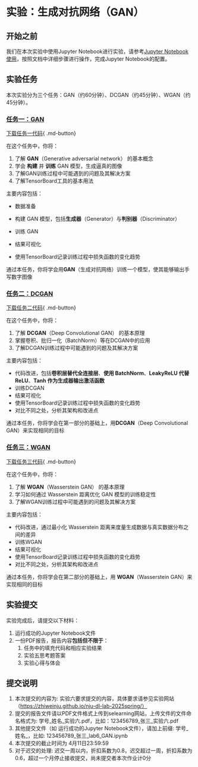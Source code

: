 # 实验：生成对抗网络（GAN）

## 开始之前

我们在本次实验中使用Jupyter Notebook进行实验，请参考[Jupyter Notebook使用](../lab1/环境配置指南.md#jupyter-notebook)，按照文档中详细步骤进行操作，完成Jupyter Notebook的配置。

## 实验任务

本次实验分为三个任务：GAN（约60分钟）、DCGAN（约45分钟）、WGAN（约45分钟）。

### [任务一：GAN](./实验任务一：生成对抗网络（GAN）.md)

[下载任务一代码](EXP1_GAN.ipynb){ .md-button}

在这个任务中，你将：

1. 了解 **GAN**（Generative adversarial network） 的基本概念
2. 学会 **构建** 并 **训练** GAN 模型，生成逼真的图像
3. 了解GAN训练过程中可能遇到的问题及其解决方案
4. 了解TensorBoard工具的基本用法

主要内容包括：

- 数据准备
- 构建 GAN 模型，包括**生成器**（Generator）与**判别器**（Discriminator）

- 训练 GAN

- 结果可视化

- 使用TensorBoard记录训练过程中损失函数的变化趋势

通过本任务，你将学会用**GAN**（生成对抗网络）训练一个模型，使其能够输出手写数字图像

### [任务二：DCGAN](./实验任务二：深度卷积生成对抗网络（DCGAN）.md)

[下载任务二代码](EXP2_DCGAN.ipynb){ .md-button}

在这个任务中，你将：

1. 了解 **DCGAN**（Deep Convolutional GAN） 的基本原理
2. 掌握卷积、批归一化（BatchNorm）等在DCGAN中的应用
3. 了解DCGAN训练过程中可能遇到的问题及其解决方案

主要内容包括：

- 代码改进，包括**卷积层替代全连接层**、**使用 BatchNorm**、**LeakyReLU 代替 ReLU**、**Tanh 作为生成器输出激活函数**
- 训练DCGAN
- 结果可视化
- 使用TensorBoard记录训练过程中损失函数的变化趋势
- 对比不同之处，分析其架构和改进点

通过本任务，你将学会在第一部分的基础上，用**DCGAN**（Deep Convolutional GAN）来实现相同的目标

### [任务三：WGAN](./实验任务三：WGAN.md)

[下载任务三代码](EXP3_WGAN.ipynb){ .md-button}

在这个任务中，你将：

1. 了解 **WGAN**（Wasserstein GAN） 的基本原理
2. 学习如何通过 Wasserstein 距离优化 GAN 模型的训练稳定性
3. 了解WGAN训练过程中可能遇到的问题及其解决方案

主要内容包括：

- 代码改进，通过最小化 Wasserstein 距离来度量生成数据与真实数据分布之间的差异
- 训练WGAN
- 结果可视化
- 使用TensorBoard记录训练过程中损失函数的变化趋势
- 对比不同之处，分析其架构和改进点

通过本任务，你将学会在第二部分的基础上，用 **WGAN**（Wasserstein GAN）来实现相同的目标


## 实验提交

实验完成后，请提交以下材料：

1. 运行成功的Jupyter Notebook文件
2. 一份PDF报告，报告内容**包括但不限于**：
    1. 任务中的填充代码和相应实验结果
    2. 实验五思考题答案
    3. 实验心得与体会
  
       
## 提交说明

1. 本次提交的内容为: 实验六要求提交的内容，具体要求请参见实验网站（https://zhiweinju.github.io/nju-dl-lab-2025spring/）
2. 提交的报告文件请以PDF文件格式上传到selearning网站，上传文件的文件命名格式为: 学号_姓名_实验六.pdf，比如：123456789_张三_实验六.pdf
3. 其他提交文件（如 运行成功的Jupyter Notebook文件），请加上前缀: 学号_姓名_，比如: 123456789_张三_lab6_GAN.ipynb
4. 本次提交的截止时间为 4月11日23:59:59
5. 对于迟交的处理: 迟交一周以内，折扣系数为0.8，迟交超过一周，折扣系数为0.6，超过一个月停止接收提交，尚未提交者本次作业计0分

### 
